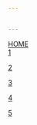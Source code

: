 ```yaml
---


---
```


<p><a href="https://stephenleegreenhalgh.github.io/">HOME</a><br>
<a href="1.md">1</a></p>
<p><a href="2.md">2</a></p>
<p><a href="3.md">3</a></p>
<p><a href="3.md">4</a></p>
<p><a href="5.md">5</a></p>

